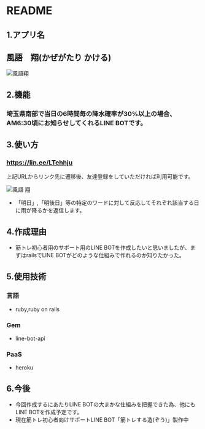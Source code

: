 # README

## 1.アプリ名
## 風語　翔(かぜがたり かける)

![風語翔](https://user-images.githubusercontent.com/63190202/89417412-9e900d00-d769-11ea-8345-8327413db778.JPG)

## 2.機能
### 埼玉県南部で当日の6時間毎の降水確率が30%以上の場合、AM6:30頃にお知らせしてくれるLINE BOTです。

## 3.使い方
### https://lin.ee/LTehhju
 上記URLからリンク先に遷移後、友達登録をしていただければ利用可能です。

![風語 翔](https://user-images.githubusercontent.com/63190202/90083264-025b9c80-dd4d-11ea-9a64-8ab5fb20c5ab.JPG)

- 「明日」,「明後日」等の特定のワードに対して反応してそれぞれ該当する日に雨が降るかを返信します。

## 4.作成理由
- 筋トレ初心者用のサポート用のLINE BOTを作成したいと思いましたが、まずはrailsでLINE BOTがどのような仕組みで作れるのか知りたかった。

## 5.使用技術
### 言語
- ruby,ruby on rails
### Gem
- line-bot-api
### PaaS
- heroku

## 6.今後
- 今回作成するにあたりLINE BOTの大まかな仕組みを把握できた為、他にもLINE BOTを作成予定です。
- 現在筋トレ初心者向けサポートLINE BOT「筋トレする造(ぞう)」製作中



